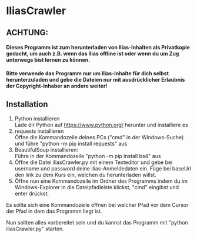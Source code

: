 # IliasCrawler
## ACHTUNG:
#### Dieses Programm ist zum herunterladen von Ilias-Inhalten als Privatkopie gedacht, um auch z.B. wenn das Ilias offline ist oder wenn du um Zug unterwegs bist lernen zu können.  
#### Bitte verwende das Programm nur um Ilias-Inhalte für dich selbst herunterzuladen und gebe die Dateien nur mit ausdrücklicher Erlaubnis der Copyright-Inhaber an andere weiter!  
## Installation
1. Python installieren  
  Lade dir Python auf https://www.python.org/ herunter und installiere es
2. requests installieren  
  Öffne die Kommandozeile deines PCs ("cmd" in der Windows-Suche) und führe "python -m pip install requests" aus
3. BeautifulSoup installieren:  
  Führe in der Kommandozeile "python -m pip install bs4" aus
4. Öffne die Datei iliasCrawler.py mit einem Texteditor und gebe bei username und password deine Ilias-Anmeldedaten ein. Füge bei baseUrl den link zu dem Kurs ein, welchen du herunterladen willst.  
5. Öffne nun eine Kommandozeile im Ordner des Programms indem du im Windows-Explorer in die Dateipfadleiste klickst, "cmd" eingibst und enter drückst.  

Es sollte sich eine Kommandozeile öffnen bei welcher Pfad vor dem Cursor der Pfad in dem das Programm liegt ist.  

Nun sollten alles vorbereitet sein und du kannst das Programm mit "python iliasCrawler.py" starten.  

